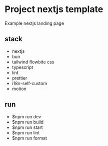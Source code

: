 # Project nextjs template

Example nextjs landing page

## stack

- nextjs
- bun
- tailwind flowbite css
- typescript
- lint
- prettier
- i18n-self-custom
- motion

## run 
- $npm run dev
- $npm run build
- $npm run start
- $npm run lint
- $npm run format